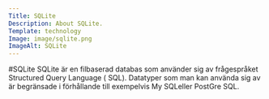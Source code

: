 ```yaml
---
Title: SQLite
Description: About SQLite.
Template: technology
Image: image/sqlite.png
ImageAlt: SQLite
---
```


#SQLite
<span class="sql">
SQL</span>ite är en filbaserad databas som använder sig av frågespråket Structured Query Language (<span class="sql">
SQL</span>). Datatyper som man kan använda sig av är begränsade i förhållande till exempelvis My<span class="sql">
SQL</span>eller PostGre<span class="sql">
SQL</span>.
